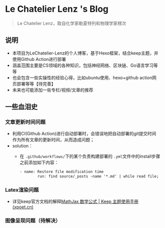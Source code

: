 # Le Chatelier Lenz 's Blog

> Le Chatelier Lenz，取自化学家勒夏特列和物理学家楞次

## 说明

- 本项目为LeChatelier-Lenz的个人博客，基于Hexo框架，结合keep主题，并使用Github Action进行部署
- 涵盖范围主要是CS领域的各种知识，包括神经网络、区块链、Go语言学习等等
- 也会包含一些实操性的经验心得，比如ubuntu使用、hexo+github action网页部署等等【待完善】
- 未来也可能添加一些专栏/视频/文章的推荐


## 一些血泪史

### 文章更新时间问题

- 利用CI(Github Action)进行自动部署时，会错误地把自动部署的git提交时间作为所有文章的更新时间，从而造成问题；
- solution：
  - 在 `.github/workflows/`下的某个负责构建部署的 `.yml`文件中的install步骤之前添加如下内容：

    ```xml
    - name: Restore file modification time
            run: find source/_posts -name '*.md' | while read file; do touch -d "$(git log -1 --format="@%ct" "$file")" "$file"; done
    ```

### Latex渲染问题

- 详见keep官方文档的解释[MathJax 数学公式 | Keep 主题使用手册 (xpoet.cn)](https://v3.keep-docs.xpoet.cn/writing/mathjax.html#latex-%E6%B8%B2%E6%9F%93%E9%97%AE%E9%A2%98)

### 图像呈现问题（待解决）
